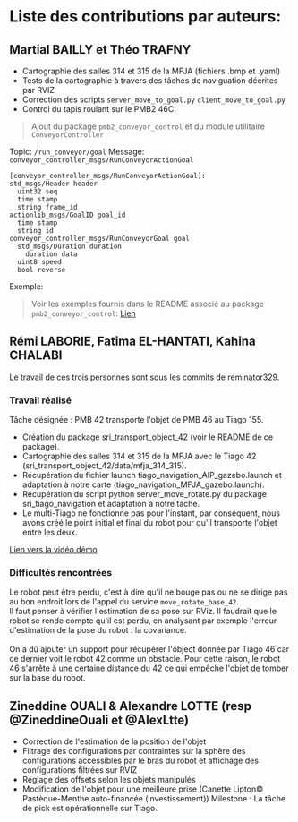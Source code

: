 # Liste des contributions par auteurs:

## Martial BAILLY et Théo TRAFNY

- Cartographie des salles 314 et 315 de la MFJA (fichiers .bmp et .yaml)
- Tests de la cartographie à travers des tâches de naviguation décrites par RVIZ
- Correction des scripts ``server_move_to_goal.py`` ``client_move_to_goal.py``
- Control du tapis roulant sur le PMB2 46C:
> Ajout du package ``pmb2_conveyor_control`` et du module utilitaire ``ConveyorController``

Topic: ``/run_conveyor/goal``
Message: ``conveyor_controller_msgs/RunConveyorActionGoal``
```
[conveyor_controller_msgs/RunConveyorActionGoal]:
std_msgs/Header header
  uint32 seq
  time stamp
  string frame_id
actionlib_msgs/GoalID goal_id
  time stamp
  string id
conveyor_controller_msgs/RunConveyorGoal goal
  std_msgs/Duration duration
    duration data
  uint8 speed
  bool reverse
```

Exemple:

> Voir les exemples fournis dans le README associé au package ``pmb2_conveyor_control``: [Lien](pmb2_conveyor_control/README.md)


## Rémi LABORIE, Fatima EL-HANTATI, Kahina CHALABI

Le travail de ces trois personnes sont sous les commits de reminator329.

### Travail réalisé

Tâche désignée : PMB 42 transporte l'objet de PMB 46 au Tiago 155.

- Création du package sri_transport_object_42 (voir le README de ce package).
- Cartographie des salles 314 et 315 de la MFJA avec le Tiago 42 (sri_transport_object_42/data/mfja_314_315).
- Récupération du fichier launch tiago_navigation_AIP_gazebo.launch et adaptation à notre carte (tiago_navigation_MFJA_gazebo.launch).
- Récupération du script python server_move_rotate.py du package sri_tiago_navigation et adaptation à notre tâche.
- Le multi-Tiago ne fonctionne pas pour l'instant, par conséquent, nous avons créé le point initial et final du robot pour qu'il transporte l'objet entre les deux.

[Lien vers la vidéo démo](https://youtube.com/shorts/DFwC9F1DcuY?feature=share)

### Difficultés rencontrées

Le robot peut être perdu, c'est à dire qu'il ne bouge pas ou ne se dirige pas au bon endroit lors de l'appel du service ```move_rotate_base_42```.</br>
Il faut penser à vérifier l'estimation de sa pose sur RViz. Il faudrait que le robot se rende compte qu'il est perdu, en analysant par exemple l'erreur d'estimation de la pose du robot : la covariance. </br>
</br>
On a dû ajouter un support pour récupérer l'object donnée par Tiago 46 car ce dernier voit le robot 42 comme un obstacle. Pour cette raison, le robot 46 s'arrête à une certaine distance du 42 ce qui empêche l'objet de tomber sur la base du robot.


## Zineddine OUALI & Alexandre LOTTE (resp @ZineddineOuali et @AlexLtte)

- Correction de l'estimation de la position de l'objet
- Filtrage des configurations par contraintes sur la sphère des configurations accessibles par le bras du robot et affichage des configurations filtrées sur RVIZ
- Réglage des offsets selon les objets manipulés
- Modification de l'objet pour une meilleure prise (Canette Lipton© Pastèque-Menthe auto-financée (investissement))
Milestone : La tâche de pick est opérationnelle sur Tiago.
```
